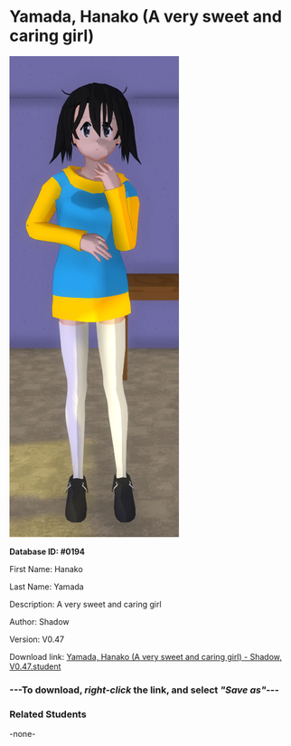 # Yamada, Hanako (A very sweet and caring girl)

<img src="../../Files/Images/Yamada, Hanako (A very sweet and caring girl).png" title="Yamada, Hanako (A very sweet and caring girl) - Shadow, V0.47">

**Database ID: #0194**

First Name: Hanako

Last Name: Yamada

Description: A very sweet and caring girl

Author: Shadow

Version: V0.47

Download link: <a href="https://raw.githubusercontent.com/Arbiter1223/Daigaku-Gurashi-Custom-Students/master/Files/Student%20Files/Yamada%2C%20Hanako%20(A%20very%20sweet%20and%20caring%20girl)%20-%20Shadow%2C%20V0.47.student">Yamada, Hanako (A very sweet and caring girl) - Shadow, V0.47.student</a>

### ---**To download, _right-click_ the link, and select _"Save as"_**---

### Related Students

-none-
